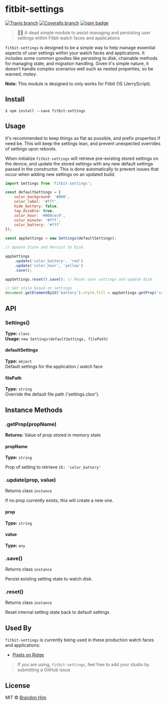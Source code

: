 # fitbit-settings 
[![Travis branch](https://img.shields.io/travis/brh55/fitbit-settings/main.svg?style=flat-square)](https://travis-ci.org/brh55/fitbit-settings) [![Coveralls branch](https://img.shields.io/coveralls/brh55/fitbit-settings/master.svg?style=flat-square)](https://coveralls.io/github/brh55/fitbit-settings) [![npm badge](https://img.shields.io/npm/dt/fitbit-settings.svg?style=flat-square)](https://www.npmjs.com/package/fitbit-settings)

> 🏴‍☠️ A dead simple module to assist managing and persisting user settings within Fitbit watch faces and applications

`fitbit-settings` is designed to be a simple way to help manage essential aspects of user settings within your watch faces and applications. It includes some common goodies like persisting to disk, chainable methods for managing state, and migration handling. Given it's simple nature, it doesn't handle complex scenarios well such as nested properties, so be warned, *matey*.

**Note:** This module is designed to only works for Fitbit OS (JerryScript).

## Install

```
$ npm install --save fitbit-settings
```

## Usage
It's recommended to keep things as flat as possible, and prefix properties if need be. This will keep the settings lean, and prevent unexpected overrides of settings upon reboots.

When initialize `fitbit-settings` will retrieve pre-existing stored settings on the device, and update the stored settings with any new default settings passed in the constructor. This is done automatically to prevent issues that occur when adding new settings on an updated build.

```js
import Settings from 'fitbit-settings';

const defaultSettings = {
    color_background: '#000',
    color_label: '#fff',
    hide_battery: false,
    tap_disable: true,
    color_hour: '#000cec9',
    color_minute: '#fff',
    color_battery: '#fff'
});

const appSettings = new Settings(defaultSettings);

// Update State and Persist to Disk

appSettings
    .update('color_battery', 'red')
    .update('color_hour', 'yellow')
    .save();

appSettings.reset().save(); // Reset user settings and update disk

// Set style based on settings
document.getElementById('battery').style.fill = appSettings.getProp('color_battery');
```

## API

### Settings()
**Type:** `class`<br>
**Usage:** `new Settings(defaultSettings, filePath)`

#### defaultSettings
**Type:** `object`<br>
Default settings for the application / watch face

#### filePath
**Type:** `string`<br>
Override the default file path ('settings.cbor').

## Instance Methods
### .getProp(propName)
**Returns:** Value of prop stored in memory state

#### propName
**Type:** `string`<br>

Prop of setting to retrieve `IE: 'color_battery'`

### .update(prop, value)
Returns class `instance`

If no prop currently exists, this will create a new one.

#### prop
**Type:** `string`<br>

#### value
**Type:** `any`<br>

### .save()
Returns class `instance`

Persist existing setting state to watch disk.

### .reset()
Returns class `instance`

Reset internal setting state back to default settings

## Used By
`fitbit-settings` is currently being used in these production watch faces and applications:

- [Pixels on Ridge](https://pixelsonridge.com)

> If you are using, `fitbit-settings`, feel free to add your studio by submitting a GitHub issue

## License

MIT © [Brandon Him](https://github.com/brh55/fitbit-settings)

